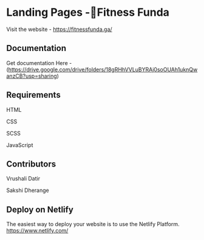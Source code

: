 
# Landing Pages -💪Fitness Funda
Visit the website - https://fitnessfunda.ga/



## Documentation

Get documentation Here -
(https://drive.google.com/drive/folders/18gRHhVVLuBYRAj0soOUAh1uknQwanzCB?usp=sharing)

## Requirements
HTML

CSS 

SCSS

JavaScript

## Contributors
Vrushali Datir

Sakshi Dherange
## Deploy on Netlify

The easiest way to deploy your website is to use the Netlify Platform.
https://www.netlify.com/


